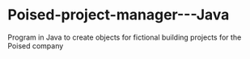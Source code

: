 # Poised-project-manager---Java
Program in Java to create objects for fictional building projects for the Poised company
